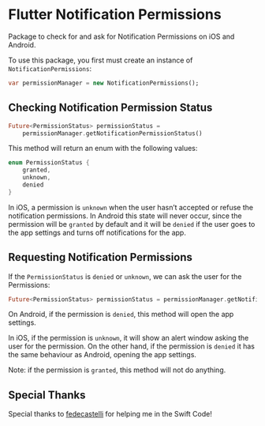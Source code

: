 # Flutter Notification Permissions
Package to check for and ask for Notification Permissions on iOS and Android.

To use this package, you first must create an instance of `NotificationPermissions`:

```dart
var permissionManager = new NotificationPermissions();
```

## Checking Notification Permission Status
```dart
Future<PermissionStatus> permissionStatus =
    permissionManager.getNotificationPermissionStatus()
```

This method will return an enum with the following values:

```dart
enum PermissionStatus {
	granted,
	unknown,
	denied
}
```

In iOS, a permission is `unknown` when the user hasn’t accepted or refuse the notification permissions. In Android this state will never occur, since the permission will be `granted` by default and it will be `denied` if the user goes to the app settings and turns off notifications for the app.

## Requesting Notification Permissions
If the `PermissionStatus` is `denied` or `unknown`, we can ask the user for the Permissions:
```dart
Future<PermissionStatus> permissionStatus = permissionManager.getNotificationPermissionStatus()
```

On Android, if the permission is `denied`, this method will open the app settings.

In iOS, if the permission is `unknown`, it will show an alert window asking the user for the permission. On the other hand, if the permission is `denied` it has the same behaviour as Android, opening the app settings.

Note: if the permission is `granted`, this method will not do anything.

## Special Thanks
Special thanks to [fedecastelli](https://github.com/fedecastelli) for helping me in the Swift Code!
